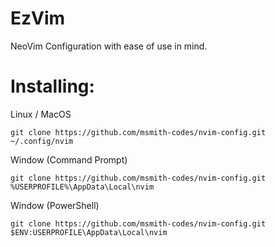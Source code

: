 # EzVim
NeoVim Configuration with ease of use in mind.

# Installing:
Linux / MacOS
```
git clone https://github.com/msmith-codes/nvim-config.git ~/.config/nvim
```

Window (Command Prompt)
```
git clone https://github.com/msmith-codes/nvim-config.git %USERPROFILE%\AppData\Local\nvim
```

Window (PowerShell)
```
git clone https://github.com/msmith-codes/nvim-config.git $ENV:USERPROFILE\AppData\Local\nvim
```
